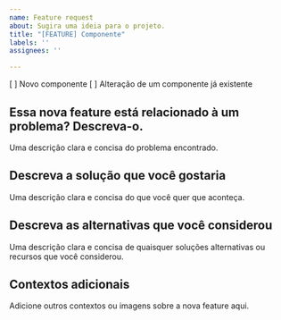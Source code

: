 ```yaml
---
name: Feature request
about: Sugira uma ideia para o projeto.
title: "[FEATURE] Componente"
labels: ''
assignees: ''

---
```


[ ] Novo componente
[ ] Alteração de um componente já existente

## Essa nova feature está relacionado à um problema? Descreva-o.
Uma descrição clara e concisa do problema encontrado.

## Descreva a solução que você gostaria
Uma descrição clara e concisa do que você quer que aconteça.

## Descreva as alternativas que você considerou
Uma descrição clara e concisa de quaisquer soluções alternativas ou recursos que você considerou.

## Contextos adicionais
Adicione outros contextos ou imagens sobre a nova feature aqui.
